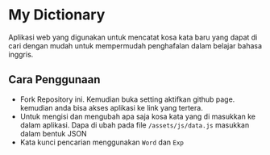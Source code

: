 # My Dictionary
Aplikasi web yang digunakan untuk mencatat kosa kata baru yang dapat di cari dengan mudah untuk mempermudah penghafalan dalam belajar bahasa inggris.

## Cara Penggunaan 
- Fork Repository ini. Kemudian buka setting aktifkan github page. kemudian anda bisa akses aplikasi ke link yang tertera.
- Untuk mengisi dan mengubah apa saja kosa kata yang di masukkan ke dalam aplikasi. Dapa di ubah pada file `/assets/js/data.js` masukkan dalam bentuk JSON
- Kata kunci pencarian menggunakan `Word` dan `Exp`
